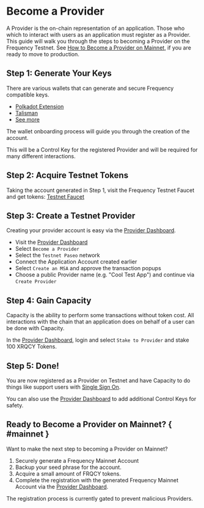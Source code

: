 # Become a Provider

A Provider is the on-chain representation of an application.
Those who which to interact with users as an application must register as a Provider.
This guide will walk you through the steps to becoming a Provider on the Frequency Testnet. See [How to Become a Provider on Mainnet](#mainnet), if you are ready to move to production.

## Step 1: Generate Your Keys

There are various wallets that can generate and secure Frequency compatible keys.

- [Polkadot Extension](https://polkadot.js.org/extension/)
- [Talisman](https://www.talisman.xyz)
- [See more](https://polkadot.com/get-started/wallets)

The wallet onboarding process will guide you through the creation of the account.

This will be a Control Key for the registered Provider and will be required for many different interactions.

## Step 2: Acquire Testnet Tokens

Taking the account generated in Step 1, visit the Frequency Testnet Faucet and get tokens: [Testnet Faucet](https://faucet.testnet.frequency.xyz/)

## Step 3: Create a Testnet Provider

Creating your provider account is easy via the [Provider Dashboard](https://provider.frequency.xyz/).

- Visit the [Provider Dashboard](https://provider.frequency.xyz/)
- Select `Become a Provider`
- Select the `Testnet Paseo` network
- Connect the Application Account created earlier
- Select `Create an MSA` and approve the transaction popups
- Choose a public Provider name (e.g. "Cool Test App") and continue via `Create Provider`

## Step 4: Gain Capacity

Capacity is the ability to perform some transactions without token cost.
All interactions with the chain that an application does on behalf of a user can be done with Capacity.

In the [Provider Dashboard](https://provider.frequency.xyz/), login and select `Stake to Provider` and stake 100 XRQCY Tokens.

## Step 5: Done!

You are now registered as a Provider on Testnet and have Capacity to do things like support users with [Single Sign On](./SSO.md).

You can also use the [Provider Dashboard](https://provider.frequency.xyz/) to add additional Control Keys for safety.

## Ready to Become a Provider on Mainnet? { #mainnet }

Want to make the next step to becoming a Provider on Mainnet?

1. Securely generate a Frequency Mainnet Account
2. Backup your seed phrase for the account.
3. Acquire a small amount of FRQCY tokens.
4. Complete the registration with the generated Frequency Mainnet Account via the [Provider Dashboard](https://provider.frequency.xyz/).

The registration process is currently gated to prevent malicious Providers.

